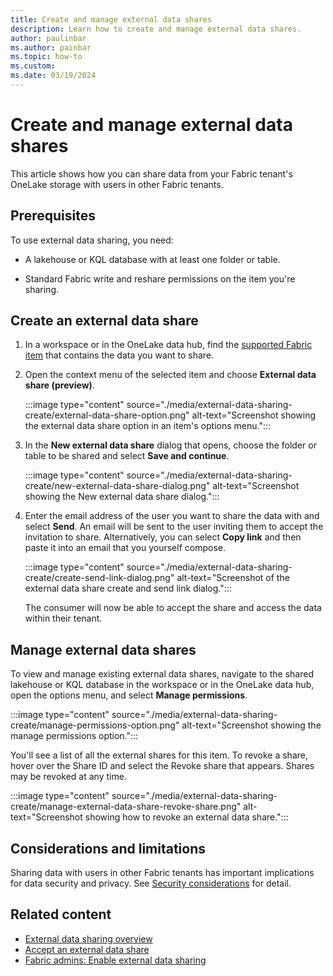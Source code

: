 ```yaml
---
title: Create and manage external data shares
description: Learn how to create and manage external data shares.
author: paulinbar
ms.author: painbar
ms.topic: how-to
ms.custom:
ms.date: 03/19/2024
---
```


# Create and manage external data shares

This article shows how you can share data from your Fabric tenant's OneLake storage with users in other Fabric tenants.

## Prerequisites

To use external data sharing, you need:

* A lakehouse or KQL database with at least one folder or table.

* Standard Fabric write and reshare permissions on the item you're sharing.

## Create an external data share

1. In a workspace or in the OneLake data hub, find the [supported Fabric item](./external-data-sharing-overview.md#supported-fabric-item-types) that contains the data you want to share.

1. Open the context menu of the selected item and choose **External data share (preview)**.

    :::image type="content" source="./media/external-data-sharing-create/external-data-share-option.png" alt-text="Screenshot showing the external data share option in an item's options menu.":::

1. In the **New external data share** dialog that opens, choose the folder or table to be shared and select **Save and continue**.

    :::image type="content" source="./media/external-data-sharing-create/new-external-data-share-dialog.png" alt-text="Screenshot showing the New external data share dialog.":::
 
1. Enter the email address of the user you want to share the data with and select **Send**. An email will be sent to the user inviting them to accept the invitation to share. Alternatively, you can select **Copy link** and then paste it into an email that you yourself compose.

    :::image type="content" source="./media/external-data-sharing-create/create-send-link-dialog.png" alt-text="Screenshot of the external data share create and send link dialog.":::
 
    The consumer will now be able to accept the share and access the data within their tenant.

## Manage external data shares

To view and manage existing external data shares, navigate to the shared lakehouse or KQL database in the workspace or in the OneLake data hub, open the options menu, and select **Manage permissions**.

:::image type="content" source="./media/external-data-sharing-create/manage-permissions-option.png" alt-text="Screenshot showing the manage permissions option.":::

You'll see a list of all the external shares for this item. To revoke a share, hover over the Share ID and select the Revoke share that appears. Shares may be revoked at any time.

:::image type="content" source="./media/external-data-sharing-create/manage-external-data-share-revoke-share.png" alt-text="Screenshot showing how to revoke an external data share.":::

## Considerations and limitations

Sharing data with users in other Fabric tenants has important implications for data security and privacy. See [Security considerations](./external-data-sharing-overview.md#security-considerations) for detail.

## Related content

* [External data sharing overview](./external-data-sharing-overview.md)
* [Accept an external data share](./external-data-sharing-accept.md)
* [Fabric admins: Enable external data sharing](./external-data-sharing-enable.md)
